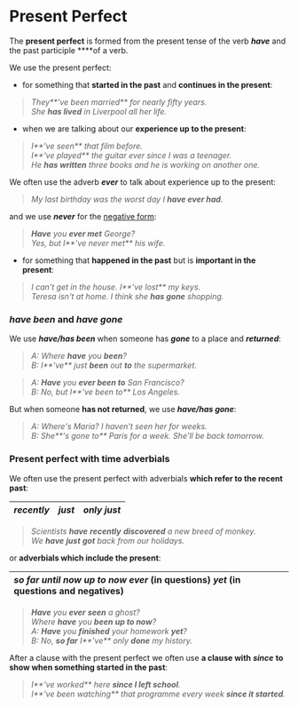 # Present Perfect

The **present perfect** is formed from the present tense of the verb _**have**_ and the past participle ****of a verb.

We use the present perfect:

* for something that **started in the past** and **continues in the present**:

> _They**'ve been married** for nearly fifty years.  
> She **has lived** in Liverpool all her life._

* when we are talking about our **experience up to the present**:

> _I**'ve seen** that film before.  
> I**'ve played** the guitar ever since I was a teenager.  
> He **has written** three books and he is working on another one._

We often use the adverb _**ever**_ to talk about experience up to the present:

> _My last birthday was the worst day I **have ever had**._

and we use _**never**_ for the [negative form](https://learnenglish.britishcouncil.org/english-grammar-reference/questions-and-negatives):

> _**Have** you **ever met** George?  
> Yes, but I**'ve never met** his wife._

* for something that **happened in the past** but is **important in the present**:

> _I can't get in the house. I**'ve lost** my keys.  
> Teresa isn't at home. I think she **has gone** shopping._

### _**have been**_ **and** _**have gone**_

We use _**have/has been**_ when someone has _**gone**_ to a place and _**returned**_:

> _A: Where **have** you **been**?  
> B: I**'ve** just **been** out **to** the supermarket._

> _A: **Have** you **ever been to** San Francisco?  
> B: No, but I**'ve been to** Los Angeles._

But when someone **has not returned**, we use _**have/has gone**_:

> _A: Where's Maria? I haven't seen her for weeks.  
> B: She**'s gone to** Paris for a week. She'll be back tomorrow._

### **Present perfect with time adverbials** 

We often use the present perfect with adverbials **which refer to the recent past**:

| _recently_ | _just_ | _only just_ |
| :--- | :--- | :--- |


> _Scientists **have** **recently** **discovered** a new breed of monkey.  
> We **have** **just** **got** back from our holidays._

or **adverbials which include the present**:

| _so far     until now     up to now ever_ \(in questions\) _yet_ \(in questions and negatives\) |
| :--- |


> _**Have** you **ever** **seen** a ghost?  
> Where **have** you **been** **up to now**?  
> A: **Have** you **finished** your homework **yet**?  
> B: No, **so far** I**'ve** only **done** my history._

After a clause with the present perfect we often use **a clause with** _**since**_ **to show when something started in the past**:

> _I**'ve worked** here **since I left school**.  
> I**'ve been watching** that programme every week **since it started**._


